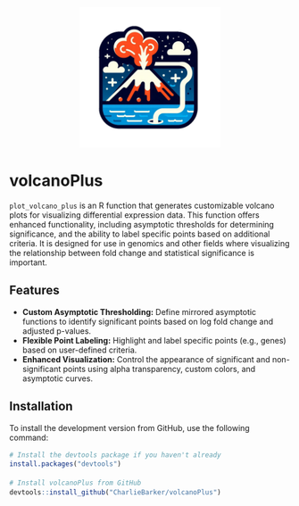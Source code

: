 <p align="center">
  <img src="man/images/logo.png" width="50%" />
</p>

# volcanoPlus

`plot_volcano_plus` is an R function that generates customizable volcano plots for visualizing differential expression data. This function offers enhanced functionality, including asymptotic thresholds for determining significance, and the ability to label specific points based on additional criteria. It is designed for use in genomics and other fields where visualizing the relationship between fold change and statistical significance is important.

## Features

- **Custom Asymptotic Thresholding:** Define mirrored asymptotic functions to identify significant points based on log fold change and adjusted p-values.
- **Flexible Point Labeling:** Highlight and label specific points (e.g., genes) based on user-defined criteria.
- **Enhanced Visualization:** Control the appearance of significant and non-significant points using alpha transparency, custom colors, and asymptotic curves.

## Installation

To install the development version from GitHub, use the following command:

```r
# Install the devtools package if you haven't already
install.packages("devtools")

# Install volcanoPlus from GitHub
devtools::install_github("CharlieBarker/volcanoPlus")
